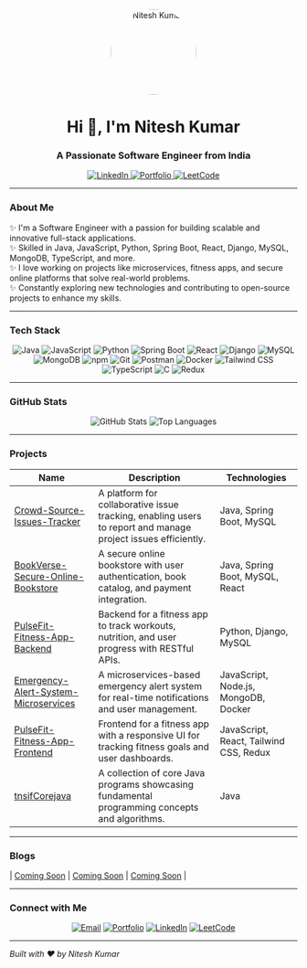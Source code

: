 <p align="center">
  <img src="https://avatars.githubusercontent.com/u/109360824?v=4" alt="Nitesh Kumar" width="150" style="border-radius: 50%;">
</p>

<h1 align="center">Hi 👋, I'm Nitesh Kumar</h1>
<h3 align="center">A Passionate Software Engineer from India</h3>

<p align="center">
  <a href="https://www.linkedin.com/in/nitesh-kumar-67970125b/" target="_blank">
    <img src="https://img.shields.io/badge/LinkedIn-0077B5?style=for-the-badge&logo=linkedin&logoColor=white" alt="LinkedIn">
  </a>
  <a href="https://nitesh-kumar-singh-portfolio.netlify.app/" target="_blank">
    <img src="https://img.shields.io/badge/Portfolio-000000?style=for-the-badge&logo=web&logoColor=white" alt="Portfolio">
  </a>
  <a href="https://leetcode.com/u/niteshsingh6206/" target="_blank">
    <img src="https://img.shields.io/badge/LeetCode-FFA116?style=for-the-badge&logo=leetcode&logoColor=black" alt="LeetCode">
  </a>
</p>

---

### About Me
✨ I'm a Software Engineer with a passion for building scalable and innovative full-stack applications.  
✨ Skilled in Java, JavaScript, Python, Spring Boot, React, Django, MySQL, MongoDB, TypeScript, and more.  
✨ I love working on projects like microservices, fitness apps, and secure online platforms that solve real-world problems.  
✨ Constantly exploring new technologies and contributing to open-source projects to enhance my skills.  

---

### Tech Stack
<p align="center">
  <img src="https://img.shields.io/badge/Java-ED8B00?style=for-the-badge&logo=java&logoColor=white" alt="Java">
  <img src="https://img.shields.io/badge/JavaScript-F7DF1E?style=for-the-badge&logo=javascript&logoColor=black" alt="JavaScript">
  <img src="https://img.shields.io/badge/Python-3776AB?style=for-the-badge&logo=python&logoColor=white" alt="Python">
  <img src="https://img.shields.io/badge/Spring_Boot-6DB33F?style=for-the-badge&logo=spring-boot&logoColor=white" alt="Spring Boot">
  <img src="https://img.shields.io/badge/React-61DAFB?style=for-the-badge&logo=react&logoColor=black" alt="React">
  <img src="https://img.shields.io/badge/Django-092E20?style=for-the-badge&logo=django&logoColor=white" alt="Django">
  <img src="https://img.shields.io/badge/MySQL-4479A1?style=for-the-badge&logo=mysql&logoColor=white" alt="MySQL">
  <img src="https://img.shields.io/badge/MongoDB-47A248?style=for-the-badge&logo=mongodb&logoColor=white" alt="MongoDB">
  <img src="https://img.shields.io/badge/npm-CB3837?style=for-the-badge&logo=npm&logoColor=white" alt="npm">
  <img src="https://img.shields.io/badge/Git-F05032?style=for-the-badge&logo=git&logoColor=white" alt="Git">
  <img src="https://img.shields.io/badge/Postman-FF6C37?style=for-the-badge&logo=postman&logoColor=white" alt="Postman">
  <img src="https://img.shields.io/badge/Docker-2496ED?style=for-the-badge&logo=docker&logoColor=white" alt="Docker">
  <img src="https://img.shields.io/badge/Tailwind_CSS-38B2AC?style=for-the-badge&logo=tailwind-css&logoColor=white" alt="Tailwind CSS">
  <img src="https://img.shields.io/badge/TypeScript-007ACC?style=for-the-badge&logo=typescript&logoColor=white" alt="TypeScript">
  <img src="https://img.shields.io/badge/C-00599C?style=for-the-badge&logo=c&logoColor=white" alt="C">
  <img src="https://img.shields.io/badge/Redux-764ABC?style=for-the-badge&logo=redux&logoColor=white" alt="Redux">
</p>

---

### GitHub Stats
<p align="center">
  <img src="https://github-readme-stats.vercel.app/api?username=Nitesh6206&show_icons=true&theme=radical" alt="GitHub Stats">
  <img src="https://github-readme-stats.vercel.app/api/top-langs/?username=Nitesh6206&layout=compact&theme=radical" alt="Top Languages">
</p>

---

### Projects
| Name | Description | Technologies |
|------|-------------|--------------|
| [Crowd-Source-Issues-Tracker](https://github.com/Nitesh6206/Crowd-Source-Issues-Tracker) | A platform for collaborative issue tracking, enabling users to report and manage project issues efficiently. | Java, Spring Boot, MySQL |
| [BookVerse-Secure-Online-Bookstore](https://github.com/Nitesh6206/BookVerse-Secure-Online-Bookstore) | A secure online bookstore with user authentication, book catalog, and payment integration. | Java, Spring Boot, MySQL, React |
| [PulseFit-Fitness-App-Backend](https://github.com/Nitesh6206/PulseFit-Fitness-App-Backend) | Backend for a fitness app to track workouts, nutrition, and user progress with RESTful APIs. | Python, Django, MySQL |
| [Emergency-Alert-System-Microservices](https://github.com/Nitesh6206/Emergency-Alert-System-Microservices) | A microservices-based emergency alert system for real-time notifications and user management. | JavaScript, Node.js, MongoDB, Docker |
| [PulseFit-Fitness-App-Frontend](https://github.com/Nitesh6206/PulseFit-Fitness-App-Frontend) | Frontend for a fitness app with a responsive UI for tracking fitness goals and user dashboards. | JavaScript, React, Tailwind CSS, Redux |
| [tnsifCorejava](https://github.com/Nitesh6206/tnsifCorejava) | A collection of core Java programs showcasing fundamental programming concepts and algorithms. | Java |

---

### Blogs
| [Coming Soon](https://your-blog-link.com) | [Coming Soon](https://your-blog-link.com) | [Coming Soon](https://your-blog-link.com) |

---

### Connect with Me
<p align="center">
  <a href="mailto:niteshsingh6206@gmail.com"><img src="https://img.shields.io/badge/Email-D14836?style=for-the-badge&logo=gmail&logoColor=white" alt="Email"></a>
  <a href="https://nitesh-kumar-singh-portfolio.netlify.app/"><img src="https://img.shields.io/badge/Portfolio-000000?style=for-the-badge&logo=web&logoColor=white" alt="Portfolio"></a>
  <a href="https://www.linkedin.com/in/nitesh-kumar-67970125b/"><img src="https://img.shields.io/badge/LinkedIn-0077B5?style=for-the-badge&logo=linkedin&logoColor=white" alt="LinkedIn"></a>
  <a href="https://leetcode.com/u/niteshsingh6206/"><img src="https://img.shields.io/badge/LeetCode-FFA116?style=for-the-badge&logo=leetcode&logoColor=black" alt="LeetCode"></a>
</p>

---

*Built with ❤️ by Nitesh Kumar*
